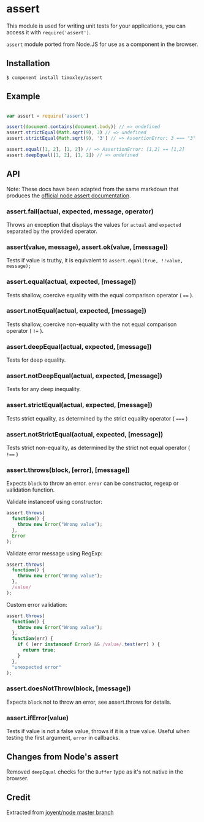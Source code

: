 # assert

This module is used for writing unit tests for your applications, you can
access it with `require('assert')`.

`assert` module ported from Node.JS for use as a component in the browser.

## Installation

```
$ component install timoxley/assert
```

## Example

```js

var assert = require('assert')

assert(document.contains(document.body)) // => undefined
assert.strictEqual(Math.sqrt(9), 3) // => undefined
assert.strictEqual(Math.sqrt(9), '3') // => AssertionError: 3 === "3"

assert.equal([1, 2], [1, 2]) // => AssertionError: [1,2] == [1,2]
assert.deepEqual([1, 2], [1, 2]) // => undefined
```

## API

Note: These docs have been adapted from the same markdown that
produces the [official node assert documentation](http://nodejs.org/docs/v0.8.12/api/assert.html#assert_assert).

### assert.fail(actual, expected, message, operator)

Throws an exception that displays the values for `actual` and `expected` separated by the provided operator.

### assert(value, message), assert.ok(value, [message])

Tests if value is truthy, it is equivalent to `assert.equal(true, !!value, message);`

### assert.equal(actual, expected, [message])

Tests shallow, coercive equality with the equal comparison operator ( `==` ).

### assert.notEqual(actual, expected, [message])

Tests shallow, coercive non-equality with the not equal comparison operator ( `!=` ).

### assert.deepEqual(actual, expected, [message])

Tests for deep equality.

### assert.notDeepEqual(actual, expected, [message])

Tests for any deep inequality.

### assert.strictEqual(actual, expected, [message])

Tests strict equality, as determined by the strict equality operator ( `===` )

### assert.notStrictEqual(actual, expected, [message])

Tests strict non-equality, as determined by the strict not equal operator ( `!==` )

### assert.throws(block, [error], [message])

Expects `block` to throw an error. `error` can be constructor, regexp or 
validation function.

Validate instanceof using constructor:

```js
assert.throws(
  function() {
    throw new Error("Wrong value");
  },
  Error
);
```

Validate error message using RegExp:

```js
assert.throws(
  function() {
    throw new Error("Wrong value");
  },
  /value/
);
```
Custom error validation:

```js 
assert.throws(
  function() {
    throw new Error("Wrong value");
  },
  function(err) {
    if ( (err instanceof Error) && /value/.test(err) ) {
      return true;
    }
  },
  "unexpected error"
);
```

### assert.doesNotThrow(block, [message])

Expects `block` not to throw an error, see assert.throws for details.

### assert.ifError(value)

Tests if value is not a false value, throws if it is a true value. Useful when
testing the first argument, `error` in callbacks.


## Changes from Node's assert
Removed `deepEqual` checks for the `Buffer` type as it's not native in
the browser.

## Credit

Extracted from [joyent/node master
branch](https://github.com/joyent/node/blob/e4cef1a0833e6d677298600e205a142d15639bf2/lib/assert.js) 

